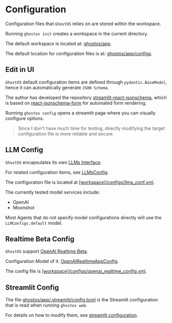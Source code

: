 # Configuration

Configuration files that `GhostOS` relies on are stored within the workspace.

Running `ghostos init` creates a workspace in the current directory.

The default workspace is located at: [ghostos/app](https://github.com/ghost-in-moss/GhostOS/tree/main/libs/ghostos/ghostos/app).

The default location for configuration files is
at: [ghostos/app/configs](https://github.com/ghost-in-moss/GhostOS/tree/main/libs/ghostos/ghostos/app/configs).

## Edit in UI

`GhostOS` default configuration items are defined through `pydantic.BaseModel`, hence it can automatically
generate `JSON Schema`.

The author has developed the
repository [streamlit-react-jsonschema](https://github.com/ghost-in-moss/streamlit-react-jsonschema), which is based
on [react-jsonschema-form](https://react-jsonschema-form.readthedocs.io/) for automated form rendering.

Running `ghostos config` opens a streamlit page where you can visually configure options.

> Since I don't have much time for testing, directly modifying the target configuration file is more reliable and
> secure.

## LLM Config

`GhostOS` encapsulates its
own [LLMs Interface](https://github.com/ghost-in-moss/GhostOS/tree/main/libs/ghostos/ghostos/core/llms/abcd.py).

For related configuration items,
see [LLMsConfig](https://github.com/ghost-in-moss/GhostOS/tree/main/libs/ghostos/ghostos/core/llms/configs.py).

The configuration file is located
at [\[workspace\]/configs/llms_conf.yml](https://github.com/ghost-in-moss/GhostOS/tree/main/libs/ghostos/ghostos/app/configs/llms_conf.yml).

The currently tested model services include:

- OpenAI
- Moonshot

Most Agents that do not specify model configurations directly will use the  `LLMConfigs.default` model.

## Realtime Beta Config

`GhostOS` support [OpenAI Realtime Beta](https://platform.openai.com/docs/api-reference/realtime).

Configuration Model of
it: [OpenAIRealtimeAppConfig](https://github.com/ghost-in-moss/GhostOS/tree/main/libs/ghostos/ghostos/frameworks/openai_realtime/configs.py).

The config file
is [\[workspace\]/configs/openai_realtime_config.yml](https://github.com/ghost-in-moss/GhostOS/tree/main/libs/ghostos/ghostos/app/configs/openai_realtime_config.yml).

## Streamlit Config

The
file [ghostos/app/.streamlit/config.toml](https://github.com/ghost-in-moss/GhostOS/tree/main/libs/ghostos/ghostos/.streamlit/config.toml)
is the Streamlit configuration that is read when running `ghostos web`.

For details on how to modify them,
see [streamlit configuration](https://docs.streamlit.io/en/latest/advanced-features/configuration.html).